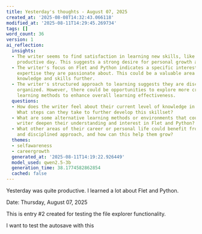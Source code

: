```yaml
---
title: Yesterday's thoughts - August 07, 2025
created_at: '2025-08-08T14:32:43.066118'
modified_at: '2025-08-11T14:29:45.269734'
tags: []
word_count: 36
version: 1
ai_reflection:
  insights:
  - The writer seems to find satisfaction in learning new skills, like yesterday's
    productive day. This suggests a strong desire for personal growth and career development.
  - The writer's focus on Flet and Python indicates a specific interest or area of
    expertise they are passionate about. This could be a valuable area to deepen their
    knowledge and skills further.
  - The writer's structured approach to learning suggests they are disciplined and
    organized. However, there could be opportunities to explore more creative or spontaneous
    learning methods to enhance overall learning effectiveness.
  questions:
  - How does the writer feel about their current level of knowledge in Flet and Python?
    What steps can they take to further develop this skillset?
  - What are some alternative learning methods or environments that could help the
    writer deepen their understanding and interest in Flet and Python?
  - What other areas of their career or personal life could benefit from a structured
    and disciplined approach, and how can this help them grow?
  themes:
  - selfawareness
  - careergrowth
  generated_at: '2025-08-11T14:19:22.926449'
  model_used: qwen2.5-3b
  generation_time: 38.1774582862854
  cached: false
---
```


Yesterday was quite productive. I learned a lot about Flet and Python.

Date: Thursday, August 07, 2025

This is entry #2 created for testing the file explorer functionality.

I want to test the autosave with this